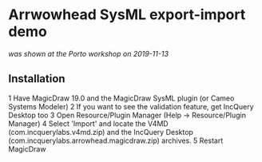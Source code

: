 # Arrwowhead SysML export-import demo

*was shown at the Porto workshop on 2019-11-13*

## Installation

1 Have MagicDraw 19.0 and the MagicDraw SysML plugin (or Cameo Systems Modeler)
2 If you want to see the validation feature, get IncQuery Desktop too
3 Open Resource/Plugin Manager (Help → Resource/Plugin Manager)
4 Select 'Import' and locate the V4MD (com.incquerylabs.v4md.zip) and the IncQuery Desktop (com.incquerylabs.arrowhead.magicdraw.zip) archives.
5 Restart MagicDraw